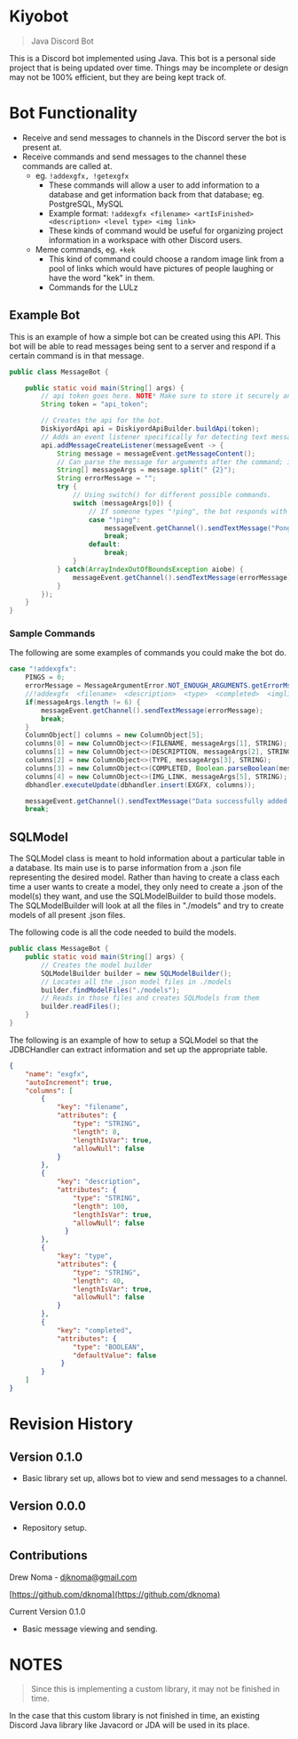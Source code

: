 # Kiyobot
> Java Discord Bot

This is a Discord bot implemented using Java. This bot is a personal side project that is being updated over time. Things may be incomplete or design may not be 100% efficient, but they are being kept track of.

# Bot Functionality
* Receive and send messages to channels in the Discord server the bot is present at.
* Receive commands and send messages to the channel these commands are called at.
   * eg. `!addexgfx, !getexgfx`
	  * These commands will allow a user to add information to a database and get information back from that database; eg. PostgreSQL, MySQL
	  * Example format: ```!addexgfx <filename> <artIsFinished> <description> <level type> <img link>```
	  * These kinds of command would be useful for organizing project information in a workspace with other Discord users.
   * Meme commands, eg. `+kek`
	  * This kind of command could choose a random image link from a pool of links which would have pictures of people laughing or have the word "kek" in them.
	  * Commands for the LULz

## Example Bot

This is an example of how a simple bot can be created using this API. This bot will be able to read messages being sent to a server and respond if a certain command is in that message.

```Java
public class MessageBot {

	public static void main(String[] args) {
		// api token goes here. NOTE* Make sure to store it securely and not in any public repository.
		String token = "api_token";

		// Creates the api for the bot.
		DiskiyordApi api = DiskiyordApiBuilder.buildApi(token);
		// Adds an event listener specifically for detecting text messages being sent in a server.
		api.addMessageCreateListener(messageEvent -> {
			String message = messageEvent.getMessageContent();
			// Can parse the message for arguments after the command; in this case it splits on 2 space characters
			String[] messageArgs = message.split(" {2}");
			String errorMessage = "";
			try {
				// Using switch() for different possible commands.
				switch (messageArgs[0]) {
					// If someone types "!ping", the bot responds with "Pong!"
					case "!ping":
						messageEvent.getChannel().sendTextMessage("Pong!");
						break;
					default:
						break;
				}
			} catch(ArrayIndexOutOfBoundsException aiobe) {
				messageEvent.getChannel().sendTextMessage(errorMessage);
			}
		});
	}
}
```

### Sample Commands

The following are some examples of commands you could make the bot do.

```Java
case "!addexgfx":
	PINGS = 0;
	errorMessage = MessageArgumentError.NOT_ENOUGH_ARGUMENTS.getErrorMsg();
	//!addexgfx  <filename>  <description>  <type>  <completed>  <imglink>
	if(messageArgs.length != 6) {
		messageEvent.getChannel().sendTextMessage(errorMessage);
		break;
	}
	ColumnObject[] columns = new ColumnObject[5];
	columns[0] = new ColumnObject<>(FILENAME, messageArgs[1], STRING);
	columns[1] = new ColumnObject<>(DESCRIPTION, messageArgs[2], STRING);
	columns[2] = new ColumnObject<>(TYPE, messageArgs[3], STRING);
	columns[3] = new ColumnObject<>(COMPLETED, Boolean.parseBoolean(messageArgs[4]), BOOLEAN);
	columns[4] = new ColumnObject<>(IMG_LINK, messageArgs[5], STRING);
	dbhandler.executeUpdate(dbhandler.insert(EXGFX, columns));

	messageEvent.getChannel().sendTextMessage("Data successfully added to the database!");
	break;
```

## SQLModel

The SQLModel class is meant to hold information about a particular table in a database. Its main use is to parse information from a .json file representing the desired model.
Rather than having to create a class each time a user wants to create a model, they only need to create a .json of the model(s) they want, and use the SQLModelBuilder to build those models. The SQLModelBuilder will look at all the files in "./models" and try to create models of all present .json files.

The following code is all the code needed to build the models.

```Java
public class MessageBot {
	public static void main(String[] args) {
		// Creates the model builder
		SQLModelBuilder builder = new SQLModelBuilder();
		// Locates all the .json model files in ./models
		builder.findModelFiles("./models");
		// Reads in those files and creates SQLModels from them
		builder.readFiles();
	}
}
```

The following is an example of how to setup a SQLModel so that the JDBCHandler can extract information and set up the appropriate table.

```JSON
{
	"name": "exgfx",
	"autoIncrement": true,
	"columns": [
		{
			"key": "filename",
			"attributes": {
				"type": "STRING",
				"length": 8,
				"lengthIsVar": true,
				"allowNull": false
			}
		},
		{
			"key": "description",
			"attributes": {
				"type": "STRING",
				"length": 100,
				"lengthIsVar": true,
				"allowNull": false
			  }
		},
		{
			"key": "type",
			"attributes": {
				"type": "STRING",
				"length": 40,
				"lengthIsVar": true,
				"allowNull": false
		    }
		},
		{
			"key": "completed",
			"attributes": {
				"type": "BOOLEAN",
				"defaultValue": false
			 }
		}
	]
}
```

# Revision History
## Version 0.1.0
* Basic library set up, allows bot to view and send messages to a channel.
## Version 0.0.0
* Repository setup.

## Contributions
Drew Noma - djknoma@gmail.com

[https://github.com/dknoma](https://github.com/dknoma)

Current Version 0.1.0
* Basic message viewing and sending.

# NOTES
> Since this is implementing a custom library, it may not be finished in time.

In the case that this custom library is not finished in time, an existing Discord Java library like Javacord or JDA will be used in its place.